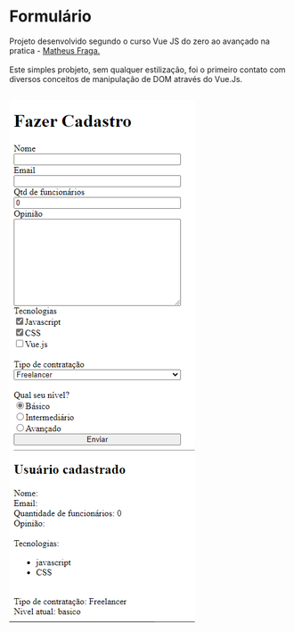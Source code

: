 # Formulário
Projeto desenvolvido segundo o curso Vue JS do zero ao avançado na pratica - <a href="https://www.udemy.com/course/curso-vuejs-completo">Matheus Fraga.<a/><br/><br/>
Este simples probjeto, sem qualquer estilização, foi o primeiro contato com diversos conceitos de manipulação de DOM através do Vue.Js.
##


![demo](https://github.com/devmeinerz/formulario_vue/blob/main/src/assets/images/cover.png?raw=true)<br/>

